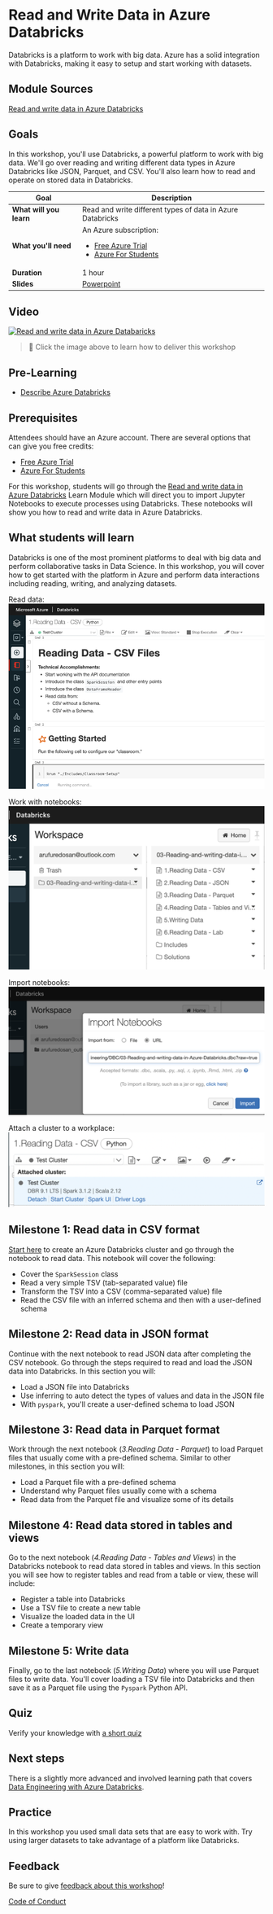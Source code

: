 # Read and Write Data in Azure Databricks

Databricks is a platform to work with big data. Azure has a solid integration with Databricks, making it easy to setup and start working with datasets.

## Module Sources

[Read and write data in Azure Databricks](https://docs.microsoft.com/learn/modules/read-write-data-azure-databricks/?WT.mc_id=academic-56680-alfredodeza)

## Goals

In this workshop, you'll use Databricks, a powerful platform to work with big data. We'll go over reading and writing different data types in Azure Databricks like JSON, Parquet, and CSV. You'll also learn how to read and operate on stored data in Databricks.

| **Goal**              | Description                                    |
| ----------------------------- | --------------------------------------------------------------------- |
| **What will you learn**       | Read and write different types of data in Azure Databricks |
| **What you'll need**          | An Azure subscription: <ul><li>[Free Azure Trial](https://azure.microsoft.com/free/?WT.mc_id=academic-56680-alfredodeza)</li> <li>[Azure For Students](https://azure.microsoft.com/free/students/?WT.mc_id=academic-56680-alfredodeza)</li></ul>                                          |
| **Duration**                                      | 1 hour |
| **Slides**                                        | [Powerpoint](slides.pptx)                                                                                      |

## Video

[![Read and write data in Azure Databaricks](https://img.youtube.com/vi/55rHLoFGJ98/0.jpg)](https://youtu.be/55rHLoFGJ98 "Read and write data in Azure Databricks video - Click to Watch!")
> 🎥 Click the image above to learn how to deliver this workshop

## Pre-Learning

- [Describe Azure Databricks](https://docs.microsoft.com/learn/modules/describe-azure-databricks/?WT.mc_id=academic-56680-alfredodeza)

## Prerequisites

Attendees should have an Azure account. There are several options that can give you free credits:

- [Free Azure Trial](https://azure.microsoft.com/free/?WT.mc_id=academic-56680-alfredodeza)
- [Azure For Students](https://azure.microsoft.com/free/students/?WT.mc_id=academic-56680-alfredodeza)

For this workshop, students will go through the [Read and write data in Azure Databricks](https://docs.microsoft.com/learn/modules/read-write-data-azure-databricks/?WT.mc_id=academic-56680-alfredodeza) Learn Module which will direct you to import Jupyter Notebooks to execute processes using Databricks. These notebooks will show you how to read and write data in Azure Databricks.

## What students will learn

Databricks is one of the most prominent platforms to deal with big data and perform collaborative tasks in Data Science. In this workshop, you will cover how to get started with the platform in Azure and perform data interactions including reading, writing, and analyzing datasets.

Read data:
![Image of working with a notebook](images/workspace.png)

Work with notebooks:
![Image of importing notebooks](images/notebook.png)

Import notebooks:
![Image of notebooks in a Databricks workspace](images/import.png)

Attach a cluster to a workplace:
![Image of a Databricks cluster](images/cluster.png)

## Milestone 1: Read data in CSV format

[Start here](https://docs.microsoft.com/learn/modules/describe-azure-databricks/5-exercise-work-notebooks?WT.mc_id=academic-56680-alfredodeza) to create an Azure Databricks cluster and go through the notebook to read data. This notebook will cover the following:

- Cover the `SparkSession` class
- Read a very simple TSV (tab-separated value) file
- Transform the TSV into a CSV (comma-separated value) file
- Read the CSV file with an inferred schema and then with a user-defined schema

## Milestone 2: Read data in JSON format

Continue with the next notebook to read JSON data after completing the CSV notebook. Go through the steps required to read and load the JSON data into Databricks. In this section you will:

- Load a JSON file into Databricks
- Use inferring to auto detect the types of values and data in the JSON file
- With `pyspark`, you'll create a user-defined schema to load JSON

## Milestone 3: Read data in Parquet format

Work through the next notebook (_3.Reading Data - Parquet_) to load Parquet files that usually come with a pre-defined schema. Similar to other milestones, in this section you will:

- Load a Parquet file with a pre-defined schema
- Understand why Parquet files usually come with a schema
- Read data from the Parquet file and visualize some of its details


## Milestone 4: Read data stored in tables and views

Go to the next notebook (_4.Reading Data - Tables and Views_) in the Databricks notebook to read data stored in tables and views. In this section you will see how to register tables and read from a table or view, these will include:

- Register a table into Databricks
- Use a TSV file to create a new table
- Visualize the loaded data in the UI
- Create a temporary view

## Milestone 5: Write data

Finally, go to the last notebook (_5.Writing Data_) where you will use Parquet files to write data. You'll cover loading a TSV file into Databricks and then save it as a Parquet file using the `Pyspark` Python API.


## Quiz

Verify your knowledge with [a short quiz](https://docs.microsoft.com/learn/modules/read-write-data-azure-databricks/8-knowledge-check?WT.mc_id=academic-56680-alfredodeza)

## Next steps

There is a slightly more advanced and involved learning path that covers [Data Engineering with Azure Databricks](https://docs.microsoft.com/learn/paths/data-engineer-azure-databricks/?WT.mc_id=academic-56680-alfredodeza).

## Practice

In this workshop you used small data sets that are easy to work with. Try using larger datasets to take advantage of a platform like Databricks.

## Feedback

Be sure to give [feedback about this workshop](https://forms.office.com/r/MdhJWMZthR)!

[Code of Conduct](../../CODE_OF_CONDUCT.md)

